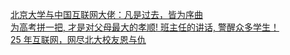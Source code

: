   
[北京大学与中国互联网大佬：凡是过去，皆为序曲](http://www.dianyue.me/archives/003/x5hlayjgjihun78b/)  
[为高考拼一把, 才是对父母最大的孝顺! 班主任的讲话, 警醒众多学生！](http://www.dianyue.me/archives/200/rvgwo9vxgn06obdv/)  
[25 年互联网，网尽北大校友恩与仇](http://www.dianyue.me/archives/274/lur2p8if4hkyy1cz/)